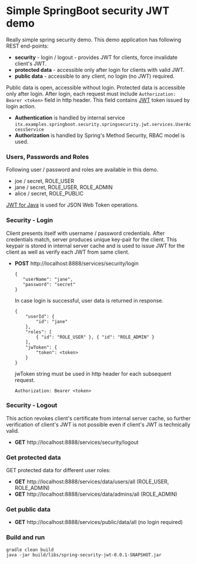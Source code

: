 # Simple SpringBoot security JWT demo

Really simple spring security demo. This demo application has following REST end-points:

* __security__ - login / logout - provides JWT for clients, force invalidate client's JWT.
* __protected data__ - accessible only after login for clients with valid JWT.
* __public data__ - accessible to any client, no login (no JWT) required.

Public data is open, accessible without login. Protected data is accessible only after login. 
After login, each request must include ``Authorization: Bearer <token>`` field in http header.
This field contains [JWT](https://tools.ietf.org/html/rfc7519) token issued by login action. 

* __Authentication__ is handled by internal service ``itx.examples.springboot.security.springsecurity.jwt.services.UserAccessService``
* __Authorization__ is handled by Spring's Method Security, RBAC model is used.

### Users, Passwords and Roles
Following user / password and roles are available in this demo.
* joe / secret, ROLE_USER
* jane / secret, ROLE_USER, ROLE_ADMIN
* alice / secret, ROLE_PUBLIC

[JWT for Java](https://github.com/jwtk/jjwt) is used for JSON Web Token operations.

### Security - Login
Client presents itself with username / password credentials. After credentials match, server 
produces unique key-pair for the client. This keypair is stored in internal server cache and is used to 
issue JWT for the client as well as verify each JWT from same client.
* __POST__ http://localhost:8888/services/security/login
  ```
  {
     "userName": "jane",
     "password": "secret"
  }
  ```
  In case login is successful, user data is returned in response.
  ```
  {
      "userId": {
          "id": "jane"
      },
      "roles": [
          { "id": "ROLE_USER" }, { "id": "ROLE_ADMIN" }
      ],
      "jwToken": {
          "token": <token>
      }
  }
  ```
  jwToken string must be used in http header for each subsequent request.
  ```
  Authorization: Bearer <token>
  ```
  
### Security - Logout
This action revokes client's certificate from internal server cache, so further verification
of client's JWT is not possible even if client's JWT is technically valid.
* __GET__ http://localhost:8888/services/security/logout

### Get protected data
GET protected data for different user roles:
* __GET__ http://localhost:8888/services/data/users/all (ROLE_USER, ROLE_ADMIN)
* __GET__ http://localhost:8888/services/data/admins/all (ROLE_ADMIN)

### Get public data
* __GET__ http://localhost:8888/services/public/data/all (no login required)

### Build and run
```
gradle clean build 
java -jar build/libs/spring-security-jwt-0.0.1-SNAPSHOT.jar 
```